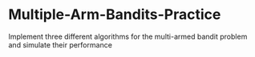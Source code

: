 # Multiple-Arm-Bandits-Practice
Implement three different algorithms for the multi-armed bandit problem and simulate their performance

